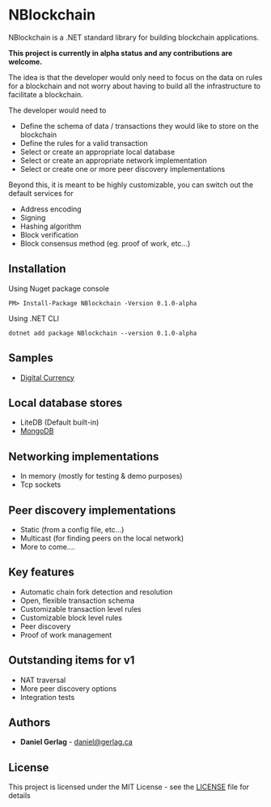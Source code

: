 # NBlockchain

NBlockchain is a .NET standard library for building blockchain applications.

**This project is currently in alpha status and any contributions are welcome.**

The idea is that the developer would only need to focus on the data on rules for a blockchain and not worry about having to build all the infrastructure to facilitate a blockchain.

The developer would need to
 * Define the schema of data / transactions they would like to store on the blockchain
 * Define the rules for a valid transaction
 * Select or create an appropriate local database
 * Select or create an appropriate network implementation
 * Select or create one or more peer discovery implementations

Beyond this, it is meant to be highly customizable, you can switch out the default services for
 * Address encoding
 * Signing
 * Hashing algorithm
 * Block verification
 * Block consensus method (eg. proof of work, etc...)

## Installation

Using Nuget package console
```
PM> Install-Package NBlockchain -Version 0.1.0-alpha
```
Using .NET CLI
```
dotnet add package NBlockchain --version 0.1.0-alpha
```

## Samples
 * [Digital Currency](Samples/DigitalCurrency)

## Local database stores
 * LiteDB (Default built-in)
 * [MongoDB](Providers/NBlockchain.MongoDB)

## Networking implementations
 * In memory (mostly for testing & demo purposes)
 * Tcp sockets

## Peer discovery implementations
 * Static (from a config file, etc...)
 * Multicast (for finding peers on the local network)
 * More to come....

## Key features
* Automatic chain fork detection and resolution
* Open, flexible transaction schema
* Customizable transaction level rules
* Customizable block level rules
* Peer discovery
* Proof of work management

## Outstanding items for v1 
 * NAT traversal
 * More peer discovery options
 * Integration tests

## Authors
 * **Daniel Gerlag** - daniel@gerlag.ca

## License

This project is licensed under the MIT License - see the [LICENSE](LICENSE) file for details
